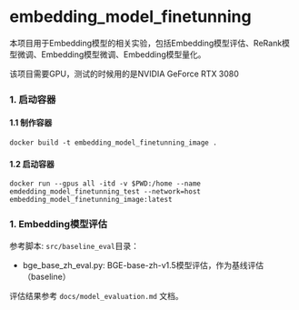 # embedding_model_finetunning
本项目用于Embedding模型的相关实验，包括Embedding模型评估、ReRank模型微调、Embedding模型微调、Embedding模型量化。

该项目需要GPU，测试的时候用的是NVIDIA GeForce RTX 3080

### 1. 启动容器
#### 1.1 制作容器
```commandline
docker build -t embedding_model_finetunning_image .
```

#### 1.2 启动容器
```commandline
docker run --gpus all -itd -v $PWD:/home --name emdedding_model_finetunning_test --network=host embedding_model_finetunning_image:latest
```

### 1. Embedding模型评估

参考脚本: `src/baseline_eval`目录：

- bge_base_zh_eval.py: BGE-base-zh-v1.5模型评估，作为基线评估（baseline）

评估结果参考 `docs/model_evaluation.md` 文档。
